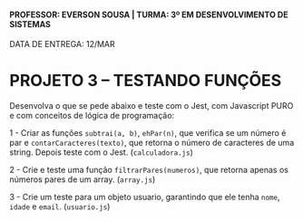 #### PROFESSOR: EVERSON SOUSA | TURMA: 3º EM DESENVOLVIMENTO DE SISTEMAS

DATA DE ENTREGA: 12/MAR
# PROJETO 3 – TESTANDO FUNÇÕES

Desenvolva o que se pede abaixo e teste com o Jest, com Javascript PURO e com conceitos de lógica de programação:

1 - Criar as funções `subtrai(a, b)`, `ehPar(n)`, que verifica se um número é par e `contarCaracteres(texto)`, que retorna o número de caracteres de uma string. Depois teste com o Jest. (`calculadora.js`)

2 - Crie e teste uma função `filtrarPares(numeros)`, que retorna apenas os números pares de um array. (`array.js`)

3 - Crie um teste para um objeto usuario, garantindo que ele tenha `nome`, `idade` e `email`. (`usuario.js`)
